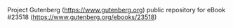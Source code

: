 Project Gutenberg (https://www.gutenberg.org) public repository for eBook #23518 (https://www.gutenberg.org/ebooks/23518)

